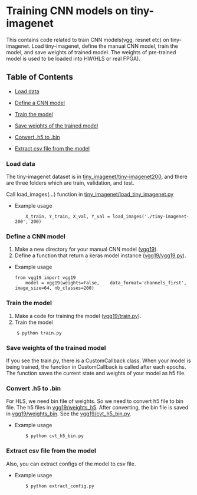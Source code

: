 Training CNN models on tiny-imagenet
===

This contains code related to train CNN models(vgg, resnet etc) on tiny-imagenet.
Load tiny-imagenet, define the manual CNN model, train the model, and save weights of trained model.
The weights of pre-trained model is used to be loaded into HW(HLS or real FPGA).


<a name="toc"></a>
## Table of Contents

* [Load data](#load)

* [Define a CNN model](#define)

* [Train the model](#train)

* [Save weights of the trained model](#save)

* [Convert .h5 to .bin](#convert)

* [Extract csv file from the model](#extract)

<a name="load"></a>
### Load data
The tiny-imagenet dataset is in [tiny_imagenet/tiny-imagenet200](tiny_imagenet/tiny-imagenet200), and there are three folders which are train, validation, and test.

Call load_images(...) function in [tiny_imagenet/load_tiny_imagenet.py](tiny_imagenet/load_tiny_imagenet.py)
- Example usage
    ```
        X_train, Y_train, X_val, Y_val = load_images('./tiny-imagenet-200', 200)
    ```

<a name="define"></a>
### Define a CNN model
1. Make a new directory for your manual CNN model ([vgg19](vgg19)).
2. Define a function that return a keras model instance ([vgg19/vgg19.py](vgg19/vgg19.py)).
- Example usage
    ```
    from vgg19 import vgg19
        model = vgg19(weights=False,    data_format='channels_first', image_size=64, nb_classes=200)
    ```

<a name="train"></a>
### Train the model
1. Make a code for training the model ([vgg19/train.py](vgg19/train.py)).
2. Train the model
```
    $ python train.py
```
<a name="save"></a>
### Save weights of the trained model
If you see the train.py, there is a CustomCallback class.
When your model is being trained, the function in CustomCallback is called after each epochs.
The function saves the current state and weights of your model as h5 file.

<a name="convert"></a>
### Convert .h5 to .bin
For HLS, we need bin file of weights. So we need to convert h5 file to bin file.
The h5 files in [vgg19/weights_h5](vgg19/weights_h5). After converting, the bin file is saved in [vgg19/weights_bin](vgg19/weights_bin).
See the [vgg19/cvt_h5_bin.py](vgg19/cvt_h5_bin.py).
- Example usage
    ```
        $ python cvt_h5_bin.py
    ```

<a name="extract"></a>
### Extract csv file from the model
Also, you can extract configs of the model to csv file.
- Example usage
    ```
        $ python extract_config.py
    ```
